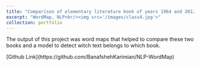 ```yaml
---
title: "Comparison of elementary literature book of years 1964 and 2012"
excerpt: "WordMap, NLP<br/><img src='/images/class4.jpg'>"
collection: portfolio
---
```

<p align="justify"> The output of this project was word maps that helped to compare these two books and a model to detect witch text belongs to which book. </p>
[Github Link](https://github.com/BanafshehKarimian/NLP-WordMap)